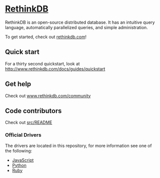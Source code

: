 [RethinkDB](http://www.rethinkdb.com)
=================

RethinkDB is an open-source distributed database. It has an intuitive
query language, automatically parallelized queries, and simple
administration.

To get started, check out [rethinkdb.com](http://rethinkdb.com)!

Quick start
-----------

For a thirty second quickstart, look at http://www.rethinkdb.com/docs/guides/quickstart

Get help
--------

Check out www.rethinkdb.com/community

Code contributors
-----------------

Check out [src/README](src/README.md)

### Official Drivers

The drivers are located in this repository, for more information see one of the following:

- [JavaScript](drivers/javascript/)
- [Python](drivers/python/)
- [Ruby](drivers/ruby/)
